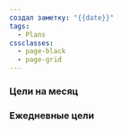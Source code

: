 ```yaml
---
создал заметку: "{{date}}"
tags:
  - Plans
cssclasses:
  - page-black
  - page-grid
---
```

### Цели на месяц


### Ежедневные цели
